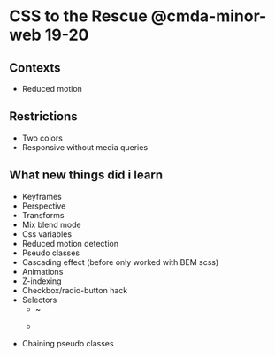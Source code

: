 # CSS to the Rescue @cmda-minor-web 19-20

## Contexts
* Reduced motion

## Restrictions
* Two colors
* Responsive without media queries

## What new things did i learn
* Keyframes
* Perspective
* Transforms
* Mix blend mode
* Css variables
* Reduced motion detection
* Pseudo classes
* Cascading effect (before only worked with BEM scss)
* Animations
* Z-indexing
* Checkbox/radio-button hack
* Selectors
  * ~
  * >
* Chaining pseudo classes
